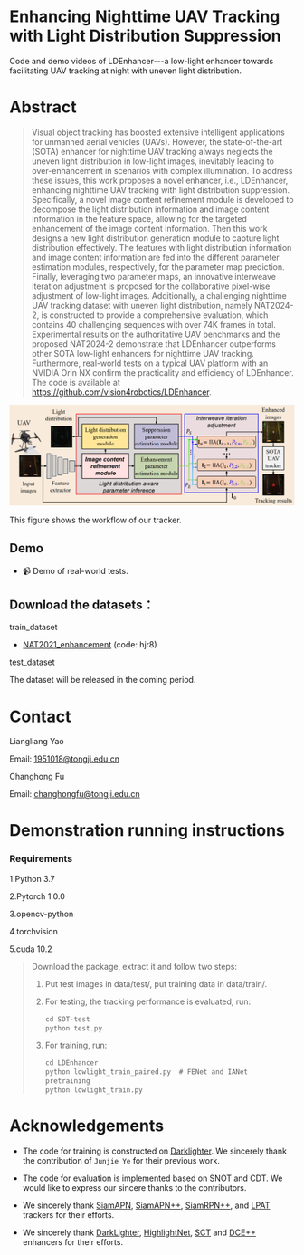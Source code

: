 # Enhancing Nighttime UAV Tracking with Light Distribution Suppression

Code and demo videos of LDEnhancer---a low-light enhancer towards facilitating UAV tracking at night with uneven light distribution.


# Abstract 
> Visual object tracking has boosted extensive intelligent applications for unmanned aerial vehicles (UAVs). However, the state-of-the-art (SOTA) enhancer for nighttime UAV tracking always neglects the uneven light distribution in low-light images, inevitably leading to over-enhancement in scenarios with complex illumination. To address these issues, this work proposes a novel enhancer, i.e., LDEnhancer, enhancing nighttime UAV tracking with light distribution suppression. Specifically, a novel image content refinement module is developed to decompose the light distribution information and image content information in the feature space, allowing for the targeted enhancement of the image content information. Then this work designs a new light distribution generation module to capture light distribution effectively. The features with light distribution information and image content information are fed into the different parameter estimation modules, respectively, for the parameter map prediction. Finally, leveraging two parameter maps, an innovative interweave iteration adjustment is proposed for the collaborative pixel-wise adjustment of low-light images. Additionally, a challenging nighttime UAV tracking dataset with uneven light distribution, namely NAT2024-2, is constructed to provide a comprehensive evaluation, which contains 40 challenging sequences with over 74K frames in total. Experimental results on the authoritative UAV benchmarks and the proposed NAT2024-2 demonstrate that LDEnhancer outperforms other SOTA low-light enhancers for nighttime UAV tracking. Furthermore, real-world tests on a typical UAV platform with an NVIDIA Orin NX confirm the practicality and efficiency of LDEnhancer. The code is available at https://github.com/vision4robotics/LDEnhancer. 

<!-- ![Workflow of our tracker](https://github.com/vision4robotics/SGDViT/blob/main/imgs/2.png)

This figure shows the workflow of our tracker.
## Demo

- 📹 Demo of real-world [SGDViT](https://www.bilibili.com/video/BV1Qd4y1J7PM/?vd_source=4bf245fe6a4c3e4931ad481b87f324ae) tests.
- Refer to [Test1](https://www.bilibili.com/video/BV19e4y187Km/?vd_source=4bf245fe6a4c3e4931ad481b87f324ae) and [Test2](https://www.bilibili.com/video/BV12d4y1678S/?vd_source=4bf245fe6a4c3e4931ad481b87f324ae) on Bilibili for more real-world tests.
 -->
![Workflow of our tracker](https://github.com/vision4robotics/LDEnhancer/blob/main/LDEnhancer/workflow.png)

This figure shows the workflow of our tracker.
## Demo

- 📹 Demo of real-world tests.
<!--- Refer to [LDEnhancer](https://youtu.be/tTI-QHqxMf8) on YouTube for more real-world tests.-->
## Download the datasets：
train_dataset
* [NAT2021_enhancement](https://pan.baidu.com/s/1nCHVDRDib7K9Nw1iknspeQ) (code: hjr8)

test_dataset

The dataset will be released in the coming period.

# Contact 
Liangliang Yao

Email: 1951018@tongji.edu.cn

Changhong Fu

Email: changhongfu@tongji.edu.cn

# Demonstration running instructions

### Requirements

1.Python 3.7

2.Pytorch 1.0.0

3.opencv-python

4.torchvision

5.cuda 10.2

>Download the package, extract it and follow two steps:
>
>1. Put test images in data/test/, put training data in data/train/.
>
>2. For testing, the tracking performance is evaluated, run:
>
>     ```
>     cd SOT-test
>     python test.py
>     ```
>
>3. For training, run:
>
>     ```
>     cd LDEnhancer
>     python lowlight_train_paired.py  # FENet and IANet pretraining
>     python lowlight_train.py
>     ```



# Acknowledgements
- The code for training is constructed on [Darklighter](https://github.com/vision4robotics/DarkLighter). We sincerely thank the contribution of `Junjie Ye` for their previous work.

- The code for evaluation is implemented based on SNOT and CDT. We would like to express our sincere thanks to the contributors.

-  We sincerely thank [SiamAPN](https://github.com/vision4robotics/SiamAPN), [SiamAPN++](https://github.com/vision4robotics/SiamAPN), [SiamRPN++](https://github.com/STVIR/pysot), and [LPAT](https://github.com/vision4robotics/LPAT) trackers for their efforts. 

-  We sincerely thank [DarkLighter](https://github.com/vision4robotics/DarkLighter), [HighlightNet](https://github.com/vision4robotics/HighlightNet), [SCT](https://github.com/vision4robotics/SCT) and [DCE++](https://github.com/Li-Chongyi/Zero-DCE_extension) enhancers for their efforts.


 
